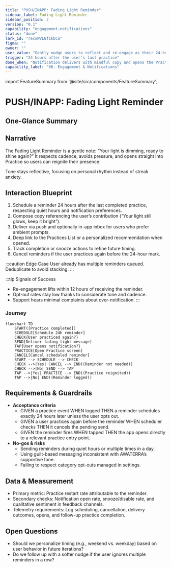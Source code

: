 ```yaml
---
title: "PUSH/INAPP: Fading Light Reminder"
sidebar_label: Fading Light Reminder
sidebar_position: 2
version: "0.1"
capability: "engagement-notifications"
status: "done"
lark_id: "recuWVLNf1kbCa"
figma: ""
owner: ""
user_value: "Gently nudge users to reflect and re-engage as their 24-hour light fades"
trigger: "24 hours after the user’s last practice"
done_when: "Notification delivers with mindful copy and opens the Practice screen"
capability_label: "06. Engagement & Notifications"
---
```


import FeatureSummary from '@site/src/components/FeatureSummary';

# PUSH/INAPP: Fading Light Reminder

## One-Glance Summary

<FeatureSummary />

## Narrative
The Fading Light Reminder is a gentle note: “Your light is dimming, ready to shine again?” It respects cadence, avoids pressure, and opens straight into Practice so users can reignite their presence.

Tone stays reflective, focusing on personal rhythm instead of streak anxiety.

## Interaction Blueprint
1. Schedule a reminder 24 hours after the last completed practice, respecting quiet hours and notification preferences.
2. Compose copy referencing the user’s contribution (“Your light still glows, keep it bright”).
3. Deliver via push and optionally in-app inbox for users who prefer ambient prompts.
4. Deep link to the Practices List or a personalized recommendation when opened.
5. Track completion or snooze actions to refine future timing.
6. Cancel reminders if the user practices again before the 24-hour mark.

:::caution Edge Case
User already has multiple reminders queued. Deduplicate to avoid stacking.
:::

:::tip Signals of Success
- Re-engagement lifts within 12 hours of receiving the reminder.
- Opt-out rates stay low thanks to considerate tone and cadence.
- Support hears minimal complaints about over-notification.
:::

### Journey

```mermaid
flowchart TD
    START([Practice completed])
    SCHEDULE[Schedule 24h reminder]
    CHECK{User practiced again?}
    SEND[Deliver fading light message]
    TAP{User opens notification?}
    PRACTICE[Open Practice screen]
    CANCEL[Cancel scheduled reminder]
    START --> SCHEDULE --> CHECK
    CHECK -->|Yes| CANCEL --> END((Reminder not needed))
    CHECK -->|No| SEND --> TAP
    TAP -->|Yes| PRACTICE --> END((Practice reignited))
    TAP -->|No| END((Reminder logged))
```

## Requirements & Guardrails
- **Acceptance criteria**
  - GIVEN a practice event WHEN logged THEN a reminder schedules exactly 24 hours later unless the user opts out.
  - GIVEN a user practices again before the reminder WHEN scheduler checks THEN it cancels the pending send.
  - GIVEN the reminder fires WHEN tapped THEN the app opens directly to a relevant practice entry point.
- **No-gos & risks**
  - Sending reminders during quiet hours or multiple times in a day.
  - Using guilt-based messaging inconsistent with AWATERRA’s supportive tone.
  - Failing to respect category opt-outs managed in settings.

## Data & Measurement
- Primary metric: Practice restart rate attributable to the reminder.
- Secondary checks: Notification open rate, snooze/disable rate, and qualitative sentiment in feedback channels.
- Telemetry requirements: Log scheduling, cancellation, delivery outcomes, opens, and follow-up practice completion.

## Open Questions
- Should we personalize timing (e.g., weekend vs. weekday) based on user behavior in future iterations?
- Do we follow up with a softer nudge if the user ignores multiple reminders in a row?
